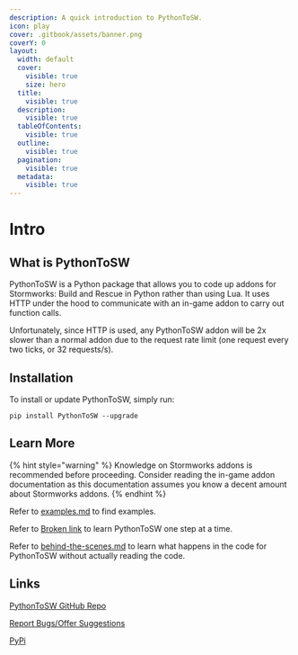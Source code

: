 ```yaml
---
description: A quick introduction to PythonToSW.
icon: play
cover: .gitbook/assets/banner.png
coverY: 0
layout:
  width: default
  cover:
    visible: true
    size: hero
  title:
    visible: true
  description:
    visible: true
  tableOfContents:
    visible: true
  outline:
    visible: true
  pagination:
    visible: true
  metadata:
    visible: true
---
```


# Intro

## What is PythonToSW

PythonToSW is a Python package that allows you to code up addons for Stormworks: Build and Rescue in Python rather than using Lua. It uses HTTP under the hood to communicate with an in-game addon to carry out function calls.

Unfortunately, since HTTP is used, any PythonToSW addon will be 2x slower than a normal addon due to the request rate limit (one request every two ticks, or 32 requests/s).

## Installation

To install or update PythonToSW, simply run:

```
pip install PythonToSW --upgrade
```

## Learn More

{% hint style="warning" %}
Knowledge on Stormworks addons is recommended before proceeding. Consider reading the in-game addon documentation as this documentation assumes you know a decent amount about Stormworks addons.
{% endhint %}

Refer to [examples.md](examples.md "mention") to find examples.

Refer to [Broken link](broken-reference "mention") to learn PythonToSW one step at a time.

Refer to [behind-the-scenes.md](behind-the-scenes.md "mention") to learn what happens in the code for PythonToSW without actually reading the code.

## Links

[PythonToSW GitHub Repo](https://github.com/Cuh4/PythonToSW/tree/main)

[Report Bugs/Offer Suggestions](https://github.com/Cuh4/PythonToSW/issues)

[PyPi](https://pypi.org/project/PythonToSW/)
